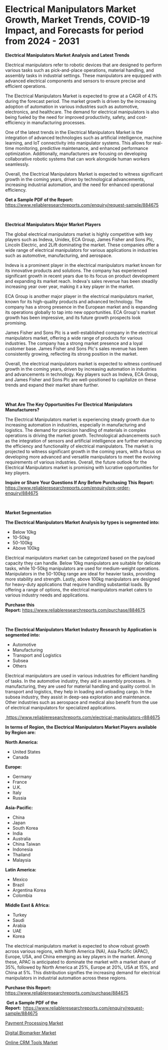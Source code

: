 <p><h1>Electrical Manipulators Market Growth, Market Trends, COVID-19 Impact, and Forecasts for period from 2024 - 2031</h1></p><p><strong>Electrical Manipulators Market Analysis and Latest Trends</strong></p>
<p><p>Electrical manipulators refer to robotic devices that are designed to perform various tasks such as pick-and-place operations, material handling, and assembly tasks in industrial settings. These manipulators are equipped with advanced electrical components and sensors to ensure precise and efficient operations.</p><p>The Electrical Manipulators Market is expected to grow at a CAGR of 4.1% during the forecast period. The market growth is driven by the increasing adoption of automation in various industries such as automotive, electronics, and healthcare. The demand for electrical manipulators is also being fueled by the need for improved productivity, safety, and cost-efficiency in manufacturing processes.</p><p>One of the latest trends in the Electrical Manipulators Market is the integration of advanced technologies such as artificial intelligence, machine learning, and IoT connectivity into manipulator systems. This allows for real-time monitoring, predictive maintenance, and enhanced performance optimization. Additionally, manufacturers are focusing on developing collaborative robotic systems that can work alongside human workers seamlessly.</p><p>Overall, the Electrical Manipulators Market is expected to witness significant growth in the coming years, driven by technological advancements, increasing industrial automation, and the need for enhanced operational efficiency.</p></p>
<p><strong>Get a Sample PDF of the Report:&nbsp;</strong> <a href="https://www.reliableresearchreports.com/enquiry/request-sample/884675">https://www.reliableresearchreports.com/enquiry/request-sample/884675</a></p>
<p>&nbsp;</p>
<p><strong>Electrical Manipulators Major Market Players</strong></p>
<p><p>The global electrical manipulators market is highly competitive with key players such as Indeva, Unidex, ECA Group, James Fisher and Sons Plc, Lincoln Electric, and 2Lift dominating the market. These companies offer a wide range of electrical manipulators for various applications in industries such as automotive, manufacturing, and aerospace.</p><p>Indeva is a prominent player in the electrical manipulators market known for its innovative products and solutions. The company has experienced significant growth in recent years due to its focus on product development and expanding its market reach. Indeva's sales revenue has been steadily increasing year over year, making it a key player in the market.</p><p>ECA Group is another major player in the electrical manipulators market, known for its high-quality products and advanced technology. The company has a strong presence in the European market and is expanding its operations globally to tap into new opportunities. ECA Group's market growth has been impressive, and its future growth prospects look promising.</p><p>James Fisher and Sons Plc is a well-established company in the electrical manipulators market, offering a wide range of products for various industries. The company has a strong market presence and a loyal customer base. James Fisher and Sons Plc's sales revenue has been consistently growing, reflecting its strong position in the market.</p><p>Overall, the electrical manipulators market is expected to witness continued growth in the coming years, driven by increasing automation in industries and advancements in technology. Key players such as Indeva, ECA Group, and James Fisher and Sons Plc are well-positioned to capitalize on these trends and expand their market share further.</p></p>
<p>&nbsp;</p>
<p><strong>What Are The Key Opportunities For Electrical Manipulators Manufacturers?</strong></p>
<p><p>The Electrical Manipulators market is experiencing steady growth due to increasing automation in industries, especially in manufacturing and logistics. The demand for precision handling of materials in complex operations is driving the market growth. Technological advancements such as the integration of sensors and artificial intelligence are further enhancing the efficiency and functionality of electrical manipulators. The market is projected to witness significant growth in the coming years, with a focus on developing more advanced and versatile manipulators to meet the evolving requirements of various industries. Overall, the future outlook for the Electrical Manipulators market is promising with lucrative opportunities for key players.</p></p>
<p><strong>Inquire or Share Your Questions If Any Before Purchasing This Report:</strong> <a href="https://www.reliableresearchreports.com/enquiry/pre-order-enquiry/884675">https://www.reliableresearchreports.com/enquiry/pre-order-enquiry/884675</a></p>
<p>&nbsp;</p>
<p><strong>Market Segmentation</strong></p>
<p><strong>The Electrical Manipulators Market Analysis by types is segmented into:</strong></p>
<p><ul><li>Below 10kg</li><li>10-50kg</li><li>50-100kg</li><li>Above 100kg</li></ul></p>
<p><p>Electrical manipulators market can be categorized based on the payload capacity they can handle. Below 10kg manipulators are suitable for delicate tasks, while 10-50kg manipulators are used for medium-weight operations. Manipulators in the 50-100kg range are ideal for heavier tasks, providing more stability and strength. Lastly, above 100kg manipulators are designed for heavy-duty applications that require handling substantial loads. By offering a range of options, the electrical manipulators market caters to various industry needs and applications.</p></p>
<p><strong>Purchase this Report:&nbsp;</strong><a href="https://www.reliableresearchreports.com/purchase/884675">https://www.reliableresearchreports.com/purchase/884675</a></p>
<p>&nbsp;</p>
<p><strong>The Electrical Manipulators Market Industry Research by Application is segmented into:</strong></p>
<p><ul><li>Automotive</li><li>Manufacturing</li><li>Transport and Logistics</li><li>Subsea</li><li>Others</li></ul></p>
<p><p>Electrical manipulators are used in various industries for efficient handling of tasks. In the automotive industry, they aid in assembly processes. In manufacturing, they are used for material handling and quality control. In transport and logistics, they help in loading and unloading cargo. In the subsea industry, they assist in deep-sea exploration and maintenance. Other industries such as aerospace and medical also benefit from the use of electrical manipulators for specialized applications.</p></p>
<p><a href="https://www.reliableresearchreports.com/electrical-manipulators-r884675">&nbsp;https://www.reliableresearchreports.com/electrical-manipulators-r884675</a></p>
<p><strong>In terms of Region, the Electrical Manipulators Market Players available by Region are:</strong></p>
<p>
    <p> <strong> North America: </strong>
        <ul>
            <li>United States</li>
            <li>Canada</li>
        </ul>
        </p> 
    <p> <strong> Europe: </strong>
        <ul>
            <li>Germany</li>
            <li>France</li>
            <li>U.K.</li>
            <li>Italy</li>
            <li>Russia</li>
        </ul>
        </p> 
    <p> <strong> Asia-Pacific: </strong>
        <ul>
            <li>China</li>
            <li>Japan</li>
            <li>South Korea</li>
            <li>India</li>
            <li>Australia</li>
            <li>China Taiwan</li>
            <li>Indonesia</li>
            <li>Thailand</li>
            <li>Malaysia</li>
        </ul>
        </p> 
    <p> <strong> Latin America: </strong>
        <ul>
            <li>Mexico</li>
            <li>Brazil</li>
            <li>Argentina Korea</li>
            <li>Colombia</li>
        </ul>
        </p> 
    <p> <strong> Middle East & Africa: </strong>
        <ul>
            <li>Turkey</li>
            <li>Saudi</li>
            <li>Arabia</li>
            <li>UAE</li>
            <li>Korea</li>
        </ul>
    </p>
    </p>
<p><p>The electrical manipulators market is expected to show robust growth across various regions, with North America (NA), Asia Pacific (APAC), Europe, USA, and China emerging as key players in the market. Among these, APAC is anticipated to dominate the market with a market share of 35%, followed by North America at 25%, Europe at 20%, USA at 15%, and China at 5%. This distribution signifies the increasing demand for electrical manipulators in industrial automation across these regions.</p></p>
<p><strong>Purchase this Report: </strong><a href="https://www.reliableresearchreports.com/purchase/884675">https://www.reliableresearchreports.com/purchase/884675</a></p>
<p>&nbsp;<strong>Get a Sample PDF of the Report:&nbsp;&nbsp;</strong><a href="https://www.reliableresearchreports.com/enquiry/request-sample/884675">https://www.reliableresearchreports.com/enquiry/request-sample/884675</a></p>
<p><strong></strong></p>
<p><p><a href="https://bubble-tree-ea4.notion.site/Payment-Processing-Market-Insight-Market-Trends-Growth-Forecasted-from-2024-TO-2031-25e999bf7508486e9a05bd7e7a4e682f">Payment Processing Market</a></p><p><a href="https://gratis-rainforest-2ca.notion.site/Digital-Biomarker-Market-Size-Reveals-the-Best-Marketing-Channels-In-Global-Industry-191a766fccc24ce2820d55425f2a97d1">Digital Biomarker Market</a></p><p><a href="https://crocus-run-b5a.notion.site/Online-CRM-Tools-Market-Research-Report-Its-History-and-Forecast-2024-to-2031-98a7d73f23294c7d8f8a2c5b243d4dfc">Online CRM Tools Market</a></p></p>